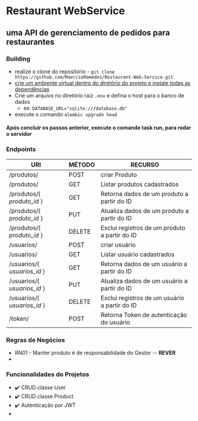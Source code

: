 # Restaurant WebService
## uma API de gerenciamento de pedidos para restaurantes

### Building

* realize o clone do repositório - `git clone https://github.com/MaercioMamedes/Restaurant-Web-Service.git`
* [crie um ambiente virtual dentro do diretório do projeto e instale todas as dependências](https://www.alura.com.br/artigos/ambientes-virtuais-em-python)
* Crie um arquivo no diretório raiz `.env` e defina o host para o banco de dados
  * ex: `DATABASE_URL="sqlite:///database.db"`
* execute o comando `alembic upgrade head`

#### Após concluir os passos anterior, execute o comando task run, para rodar o servidor

### Endpoints

| URI                         | MÉTODO | RECURSO                                       |
|-----------------------------|--------|-----------------------------------------------|
| /produtos/                  | POST   | criar Produto                                 |
| /produtos/                  | GET    | Listar produtos cadastrados                   |
| /produtos/{ *produto_id* }  | GET    | Retorna dados de um produto a partir do ID    |
| /produtos/{ *produto_id* }  | PUT    | Atualiza dados de um produto a partir do ID   |
| /produtos/{ *produto_id* }  | DELETE | Exclui registros de um produto a partir do ID |
| /usuarios/                  | POST   | criar usuário                                 |
| /usuarios/                  | GET    | Listar usuário cadastrados                    |
| /usuarios/{ *usuarios_id* } | GET    | Retorna dados de um usuário a partir do ID    |
| /usuarios/{ *usuarios_id* } | PUT    | Atualiza dados de um usuário a partir do ID   |
| /usuarios/{ *usuarios_id* } | DELETE | Exclui registros de um usuário a partir do ID |
| /token/                     | POST   | Retorna Token de autenticação do usuário      |


### Regras de Negócios

* RN01 - Manter produto é de responsabilidade do Gestor -- **REVER**
* 

### Funcionalidades do Projetos

* :heavy_check_mark: CRUD classe User
* :heavy_check_mark: CRUD classe Product
* :heavy_check_mark: Autenticação por JWT
* 

